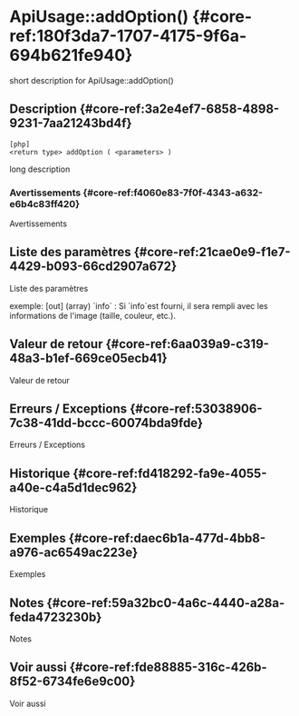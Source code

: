 # ApiUsage::addOption() {#core-ref:180f3da7-1707-4175-9f6a-694b621fe940}

<div class="short-description">
<span class="fixme template">short description for ApiUsage::addOption()</span>
</div>
<!--
<div class="applicability">
Obsolète depuis #.#.#
</div>
-->

## Description {#core-ref:3a2e4ef7-6858-4898-9231-7aa21243bd4f}

    [php]
    <return type> addOption ( <parameters> )

<span class="fixme template">long description</span>

### Avertissements {#core-ref:f4060e83-7f0f-4343-a632-e6b4c83ff420}

<span class="fixme template">Avertissements</span>

## Liste des paramètres {#core-ref:21cae0e9-f1e7-4429-b093-66cd2907a672}

<span class="fixme template">Liste des paramètres</span>

<div class="fixme template">
exemple:  
[out] (array) `info`
:   Si `info`est fourni, il sera rempli avec les informations de l'image (taille, couleur, etc.).
</div>

## Valeur de retour {#core-ref:6aa039a9-c319-48a3-b1ef-669ce05ecb41}

<span class="fixme template">Valeur de retour</span>

## Erreurs / Exceptions {#core-ref:53038906-7c38-41dd-bccc-60074bda9fde}

<span class="fixme template">Erreurs / Exceptions</span>

## Historique {#core-ref:fd418292-fa9e-4055-a40e-c4a5d1dec962}

<span class="fixme template">Historique</span>

## Exemples {#core-ref:daec6b1a-477d-4bb8-a976-ac6549ac223e}

<span class="fixme template">Exemples</span>

## Notes {#core-ref:59a32bc0-4a6c-4440-a28a-feda4723230b}

<span class="fixme template">Notes</span>

## Voir aussi {#core-ref:fde88885-316c-426b-8f52-6734fe6e9c00}

<span class="fixme template">Voir aussi</span>
